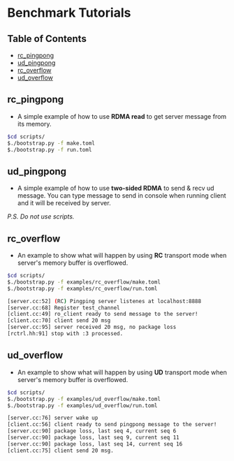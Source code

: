 # Benchmark Tutorials

## Table of Contents

* [rc_pingpong](#rcpp)
* [ud_pingpong](#udpp)
* [rc_overflow](#rcof)
* [ud_overflow](#udof)

<a  name="rcpp"></a>

## rc_pingpong
* A simple example of how to use **RDMA read** to get server message from its memory.

```bash
$cd scripts/
$./bootstrap.py -f make.toml
$./bootstrap.py -f run.toml
```

<a  name="udpp"></a>

## ud_pingpong
* A simple example of how to use **two-sided RDMA** to send & recv ud message.
You can type message to send in console when running client and it will be received by server.

*P.S. Do not use scripts.*


<a  name="rcof"></a>

## rc_overflow
* An example to show what will happen by using **RC** transport mode when server's memory buffer is overflowed.

```bash
$cd scripts/
$./bootstrap.py -f examples/rc_overflow/make.toml
$./bootstrap.py -f examples/rc_overflow/run.toml

[server.cc:52] (RC) Pingping server listenes at localhost:8888
[server.cc:68] Register test_channel
[client.cc:49] ro_client ready to send message to the server!
[client.cc:70] client send 20 msg
[server.cc:95] server received 20 msg, no package loss
[rctrl.hh:91] stop with :3 processed.
```

<a  name="udof"></a>

## ud_overflow
* An example to show what will happen by using **UD** transport mode when server's memory buffer is overflowed.

```bash
$cd scripts/
$./bootstrap.py -f examples/ud_overflow/make.toml
$./bootstrap.py -f examples/ud_overflow/run.toml

[server.cc:76] server wake up
[client.cc:56] client ready to send pingpong message to the server!
[server.cc:90] package loss, last seq 4, current seq 6
[server.cc:90] package loss, last seq 9, current seq 11
[server.cc:90] package loss, last seq 14, current seq 16
[client.cc:75] client send 20 msg.
```